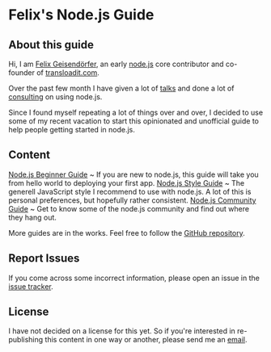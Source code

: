 # Felix's Node.js Guide

## About this guide

Hi, I am [Felix Geisendörfer][felixge], an early [node.js][nodejs] core contributor and
co-founder of [transloadit.com][transloadit].

Over the past few month I have given a lot of [talks][talks] and done a lot of
[consulting][consulting] on using node.js.

Since I found myself repeating a lot of things over and over, I decided to use some
of my recent vacation to start this opinionated and unofficial guide to help
people getting started in node.js.

## Content

[Node.js Beginner Guide](beginner.html)
  ~ If you are new to node.js, this guide will take you from hello world to
    deploying your first app.
[Node.js Style Guide](style.html)
  ~ The generell JavaScript style I recommend to use with node.js. A lot of
    this is personal preferences, but hopefully rather consistent.
[Node.js Community Guide](community.html)
  ~ Get to know some of the node.js community and find out where they hang out.

More guides are in the works. Feel free to follow the [GitHub repository][repo].

## Report Issues

If you come across some incorrect information, please open an issue in the
[issue tracker][issuetracker].

## License

I have not decided on a license for this yet. So if you're interested in
re-publishing this content in one way or another, please send me an [email][email].

[felixge]: http://twitter.com/felixge
[nodejs]: http://nodejs.org/
[transloadit]: http://transloadit.com/
[consulting]: http://debuggable.com/
[talks]: http://www.slideshare.net/the_undefined/presentations
[repo]: https://github.com/felixge/nodeguide.com
[issuetracker]: https://github.com/felixge/nodeguide.com/issues
[email]: mailto:felix@debuggable.com
